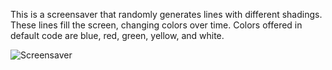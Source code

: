 This is a screensaver that randomly generates lines with different shadings. These lines fill the screen, changing colors over time. Colors offered in default code are blue, red, green, yellow, and white.

![Screensaver](https://Cosmaniac.github.io/Portfolio_2017-2018/Screensaver/Screensaver.png)
